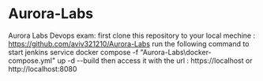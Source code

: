 # Aurora-Labs
Aurora Labs Devops exam:
first clone this repository to your local mechine : https://github.com/aviv321210/Aurora-Labs
run the following command to start jenkins service
docker compose -f "Aurora-Labs\docker-compose.yml" up -d --build 
then access it with the url : https://localhost or http://localhost:8080 

